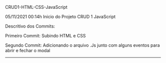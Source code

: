 CRUD1-HTML-CSS-JavaScript

05/11/2021 00:14h Inicio do Projeto CRUD 1 JavaScript

Descritivo dos Commits:

Primeiro Commit:
Subindo HTML e CSS

Segundo Commit:
Adicionando o arquivo .Js junto com alguns eventos para abrir e fechar o modal


--------------------------------------------------------------------------------------------------------------------------


